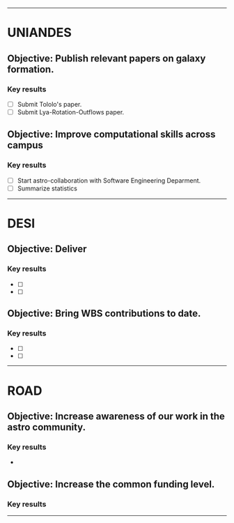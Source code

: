-----
# UNIANDES

## Objective: Publish relevant papers on galaxy formation.
### Key results
 * [ ] Submit Tololo's paper.  
 * [ ] Submit Lya-Rotation-Outflows paper.  

## Objective: Improve computational skills across campus
### Key results
  * [ ] Start astro-collaboration with Software Engineering Deparment.
  * [ ] Summarize statistics 
 
----- 
# DESI

## Objective: Deliver  
### Key results
 * [ ]
 * [ ]
 
## Objective: Bring WBS contributions to date.
### Key results
 * [ ]
 * [ ]
 
-----
# ROAD

## Objective: Increase awareness of our work in the astro community.
### Key results
* 

## Objective: Increase the common funding level.
### Key results

-----
